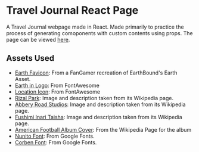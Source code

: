 # Travel Journal React Page

A Travel Journal webpage made in React. Made primarily to practice the process of generating comoponents with custom contents using props. The page can be viewed [here](https://symphonious-pithivier-938581.netlify.app/).

## Assets Used

* [Earth Favicon](https://secure.fangamer.com/forum/Games/Mother1/Mother-zero-Logo): From a FanGamer recreation of EarthBound's Earth Asset.
* [Earth in Logo](https://fontawesome.com/icons/globe-asia?f=classic&s=solid): From FontAwesome
* [Location Icon](https://fontawesome.com/icons/location-dot?f=classic&s=solid): From FontAwesome
* [Rizal Park](https://en.wikipedia.org/wiki/Rizal_Park): Image and description taken from its Wikipedia page.
* [Abbery Road Studios](https://en.wikipedia.org/wiki/Abbey_Road_Studios): Image and description taken from its Wikipedia page.
* [Fushimi Inari Taisha](https://en.wikipedia.org/wiki/Fushimi_Inari-taisha): Image and description taken from its Wikipedia page.
* [American Football Album Cover](https://en.wikipedia.org/wiki/American_Football_(1999_album)): From the Wikipedia Page for the album
* [Nunito Font](https://fonts.google.com/specimen/Nunito): From Google Fonts.
* [Corben Font](https://fonts.google.com/specimen/Corben): From Google Fonts.

